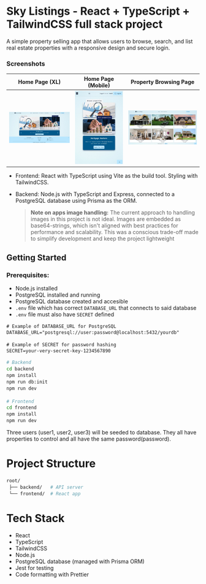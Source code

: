 # Sky Listings - React + TypeScript + TailwindCSS full stack project

A simple property selling app that allows users to browse, search, and list real estate properties with a responsive design and secure login.

### Screenshots

| Home Page (XL)                                             | Home Page (Mobile)                                            | Property Browsing Page                                            |
| ---------------------------------------------------------- | ------------------------------------------------------------- | ----------------------------------------------------------------- |
| ![Home XL](./frontend/public/screenshots/xl-home-page.jpg) | ![Home SM](./frontend/public/screenshots/small-home-page.jpg) | ![Browse](./frontend/public/screenshots/xl-browse-properties.jpg) |

- Frontend: React with TypeScript using Vite as the build tool. Styling with TailwindCSS.
- Backend: Node.js with TypeScript and Express, connected to a PostgreSQL database using Prisma as the ORM.

  > **Note on apps image handling:**
  > The current approach to handling images in this project is not ideal. Images are embedded as base64-strings, which isn't aligned with best practices for performance and scalability. This was a conscious trade-off made to simplify development and keep the project lightweight

## Getting Started

### Prerequisites:

- Node.js installed
- PostgreSQL installed and running
- PostgreSQL database created and accesible
- `.env` file which has correct `DATABASE_URL` that connects to said database
- `.env` file must also have `SECRET` defined

```env
# Example of DATABASE_URL for PostgreSQL
DATABASE_URL="postgresql://user:password@localhost:5432/yourdb"

# Example of SECRET for password hashing
SECRET=your-very-secret-key-1234567890
```

```bash
# Backend
cd backend
npm install
npm run db:init
npm run dev

# Frontend
cd frontend
npm install
npm run dev
```

Three users (user1, user2, user3) will be seeded to database. They all have properties to control and all have the same password(password).

# Project Structure

```bash
root/
 ├── backend/   # API server
 └── frontend/  # React app
```

# Tech Stack

- React
- TypeScript
- TailwindCSS
- Node.js
- PostgreSQL database (managed with Prisma ORM)
- Jest for testing
- Code formatting with Prettier
